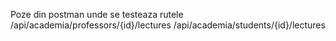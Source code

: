 Poze din postman unde se testeaza rutele /api/academia/professors/{id}/lectures
/api/academia/students/{id}/lectures

